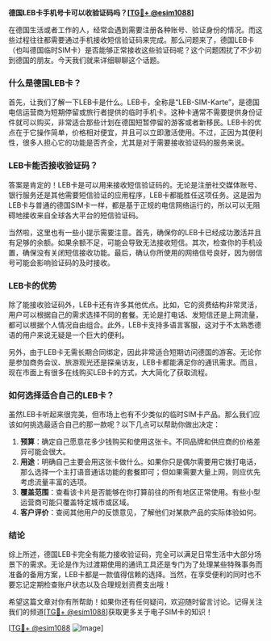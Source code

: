 **德国LEB卡手机号卡可以收验证码吗？[[TG💪+ @esim1088](https://t.me/s/esim1088)]**

在德国生活或者工作的人，经常会遇到需要注册各种账号、验证身份的情况。而这些过程往往都需要通过手机接收短信验证码来完成。那么问题来了，德国LEB卡（也叫德国临时SIM卡）是否能够正常接收这些验证码呢？这个问题困扰了不少初到德国的朋友。今天我们就来详细聊聊这个话题。

### 什么是德国LEB卡？

首先，让我们了解一下LEB卡是什么。LEB卡，全称是“LEB-SIM-Karte”，是德国电信运营商为短期停留或旅行者提供的临时手机卡。这种卡通常不需要提供身份证件就可以购买，非常适合那些计划在德国短暂停留的游客或者新移民。LEB卡的优点在于它操作简单，价格相对便宜，并且可以立即激活使用。不过，正因为其便利性，很多人担心它的功能是否齐全，尤其是对于需要接收验证码的服务来说。

### LEB卡能否接收验证码？

答案是肯定的！LEB卡是可以用来接收短信验证码的。无论是注册社交媒体账号、银行服务还是其他需要短信验证的应用程序，LEB卡都能胜任这项任务。这是因为LEB卡与普通的德国SIM卡一样，都是基于正规的电信网络运行的，所以可以无阻碍地接收来自全球各大平台的短信验证码。

当然啦，这里也有一些小提示需要注意。首先，确保你的LEB卡已经成功激活并且有足够的余额。如果余额不足，可能会导致无法接收短信。其次，检查你的手机设置，确保没有关闭短信接收功能。最后，确认你所使用的网络信号良好，因为弱信号可能会影响验证码的及时接收。

### LEB卡的优势

除了能接收验证码外，LEB卡还有许多其他优点。比如，它的资费结构非常灵活，用户可以根据自己的需求选择不同的套餐。无论是打电话、发短信还是上网流量，都可以根据个人情况自由组合。此外，LEB卡支持多语言客服，这对于不太熟悉德语的用户来说无疑是一个巨大的便利。

另外，由于LEB卡无需长期合同绑定，因此非常适合短期访问德国的游客。无论你是参加商务会议、旅游观光还是探亲访友，LEB卡都能满足你的通讯需求。而且，现在市面上有很多在线购买LEB卡的方式，大大简化了获取流程。

### 如何选择适合自己的LEB卡？

虽然LEB卡听起来很完美，但市场上也有不少类似的临时SIM卡产品。那么我们应该如何挑选最适合自己的那一款呢？以下几点可以帮助你做出决定：

1. **预算**：确定自己愿意花多少钱购买和使用这张卡。不同品牌和供应商的价格差异可能会很大。
2. **用途**：明确自己主要会用这张卡做什么。如果你只是偶尔需要用它拨打电话，那么选择一个主打语音通话功能的套餐即可；但如果需要大量上网，则应优先考虑流量丰富的选项。
3. **覆盖范围**：查看该卡片是否能够在你打算前往的所有地区正常使用。有些小型运营商可能只覆盖特定城市或区域。
4. **客户评价**：查阅其他用户的反馈意见，了解他们对某款产品的实际体验如何。

### 结论

综上所述，德国LEB卡完全有能力接收验证码，完全可以满足日常生活中大部分场景下的需求。无论是作为过渡期使用的通讯工具还是专门为了处理某些特殊事务而准备的备用方案，LEB卡都是一款值得信赖的选择。当然，在享受便利的同时也不要忘记定期检查账户状态以及合理规划资费支出哦！

希望这篇文章对你有所帮助！如果你还有任何疑问，欢迎随时留言讨论。记得关注我们的频道[[TG💪+ @esim1088](https://t.me/s/esim1088)]获取更多关于电子SIM卡的知识！

[[TG💪+ @esim1088](https://t.me/s/esim1088) ![Image](https://i.postimg.cc/4NQfJmqS/Snipaste-2025-05-13-00-14-12.png)]